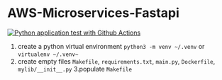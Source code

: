 # AWS-Microservices-Fastapi

[![Python application test with Github Actions](https://github.com/M4N0J-KUM4R/AWS-Microservices-Fastapi/actions/workflows/devops.yml/badge.svg)](https://github.com/M4N0J-KUM4R/AWS-Microservices-Fastapi/actions/workflows/devops.yml)

1. create a python virtual environment `python3 -m venv ~/.venv` or `virtualenv ~/.venv~`
2. create empty files `Makefile`, `requirements.txt`, `main.py`, `Dockerfile`, `mylib/__init__.py`
3.populate `Makefile`
